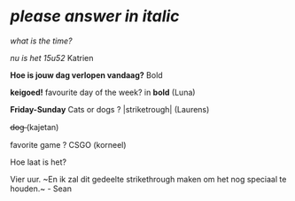 # *please answer in italic* 

*what is the time?* 

*nu is het 15u52* Katrien

**Hoe is jouw dag verlopen vandaag?**
Bold

**keigoed!**
favourite day of the week? in **bold** (Luna)

**Friday-Sunday** Cats or dogs ? |striketrough| (Laurens)

d̶o̶g̶ (kajetan) 

favorite game ?
CSGO (korneel)

Hoe laat is het?


Vier uur. ~En ik zal dit gedeelte strikethrough maken om het nog speciaal te houden.~ - Sean
